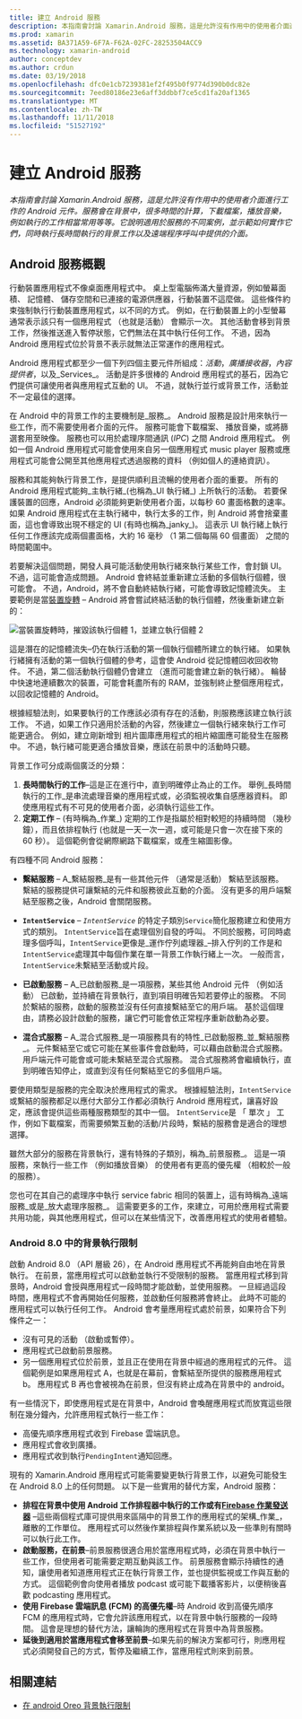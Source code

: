 ```yaml
---
title: 建立 Android 服務
description: 本指南會討論 Xamarin.Android 服務，這是允許沒有作用中的使用者介面進行工作的 Android 元件。 服務會在背景中，很多時間的計算，下載檔案，播放音樂，例如執行的工作相當常用等等。 它說明適用於服務的不同案例，並示範如何實作它們，同時執行長時間執行的背景工作以及遠端程序呼叫中提供的介面。
ms.prod: xamarin
ms.assetid: BA371A59-6F7A-F62A-02FC-28253504ACC9
ms.technology: xamarin-android
author: conceptdev
ms.author: crdun
ms.date: 03/19/2018
ms.openlocfilehash: dfc0e1cb7239381ef2f495b0f9774d390b0dc82e
ms.sourcegitcommit: 7eed80186e23e6aff3ddbbf7ce5cd1fa20af1365
ms.translationtype: MT
ms.contentlocale: zh-TW
ms.lasthandoff: 11/11/2018
ms.locfileid: "51527192"
---
```

# <a name="creating-android-services"></a>建立 Android 服務

_本指南會討論 Xamarin.Android 服務，這是允許沒有作用中的使用者介面進行工作的 Android 元件。服務會在背景中，很多時間的計算，下載檔案，播放音樂，例如執行的工作相當常用等等。它說明適用於服務的不同案例，並示範如何實作它們，同時執行長時間執行的背景工作以及遠端程序呼叫中提供的介面。_

## <a name="android-services-overview"></a>Android 服務概觀

行動裝置應用程式不像桌面應用程式中。 桌上型電腦佈滿大量資源，例如螢幕面積、 記憶體、 儲存空間和已連接的電源供應器，行動裝置不這麼做。 這些條件約束強制執行行動裝置應用程式，以不同的方式。 例如，在行動裝置上的小型螢幕通常表示該只有一個應用程式 （也就是活動） 會顯示一次。 其他活動會移到背景工作，然後推送進入暫停狀態，它們無法在其中執行任何工作。 不過，因為 Android 應用程式位於背景不表示就無法正常運作的應用程式。 

Android 應用程式都至少一個下列四個主要元件所組成：_活動_，_廣播接收器_，_內容提供者_，以及_Services_。 活動是許多很棒的 Android 應用程式的基石，因為它們提供可讓使用者與應用程式互動的 UI。 不過，就執行並行或背景工作，活動並不一定最佳的選擇。
 
在 Android 中的背景工作的主要機制是_服務_。 Android 服務是設計用來執行一些工作，而不需要使用者介面的元件。 服務可能會下載檔案、 播放音樂，或將篩選套用至映像。 服務也可以用於處理序間通訊 (_IPC_) 之間 Android 應用程式。 例如一個 Android 應用程式可能會使用來自另一個應用程式 music player 服務或應用程式可能會公開至其他應用程式透過服務的資料 （例如個人的連絡資訊）。 

服務和其能夠執行背景工作，是提供順利且流暢的使用者介面的重要。 所有的 Android 應用程式能夠_主執行緒_(也稱為_UI 執行緒_) 上所執行的活動。 若要保護裝置的回應，Android 必須能夠更新使用者介面，以每秒 60 畫面格數的速率。 如果 Android 應用程式在主執行緒中，執行太多的工作，則 Android 將會捨棄畫面，這也會導致出現不穩定的 UI (有時也稱為_janky_)。 這表示 UI 執行緒上執行任何工作應該完成兩個畫面格，大約 16 毫秒 （1 第二個每隔 60 個畫面） 之間的時間範圍中。 

若要解決這個問題，開發人員可能活動使用執行緒來執行某些工作，會封鎖 UI。 不過，這可能會造成問題。 Android 會終結並重新建立活動的多個執行個體，很可能會。 不過，Android，將不會自動終結執行緒，可能會導致記憶體流失。 主要範例是當[裝置旋轉](~/android/app-fundamentals/handling-rotation.md) &ndash; Android 將會嘗試終結活動的執行個體，然後重新建立新的：

![當裝置旋轉時，摧毀該執行個體 1，並建立執行個體 2](images/image-01.png)

這是潛在的記憶體流失&ndash;仍在執行活動的第一個執行個體所建立的執行緒。 如果執行緒擁有活動的第一個執行個體的參考，這會使 Android 從記憶體回收回收物件。 不過，第二個活動執行個體仍會建立 （進而可能會建立新的執行緒）。 輪替中快速地連續數次的裝置，可能會耗盡所有的 RAM，並強制終止整個應用程式，以回收記憶體的 Android。

根據經驗法則，如果要執行的工作應該必須有存在的活動，則服務應該建立執行該工作。 不過，如果工作只適用於活動的內容，然後建立一個執行緒來執行工作可能更適合。 例如，建立剛新增到 相片圖庫應用程式的相片縮圖應可能發生在服務中。 不過，執行緒可能更適合播放音樂，應該在前景中的活動時只聽。

背景工作可分成兩個廣泛的分類：

1. **長時間執行的工作**&ndash;這是正在進行中，直到明確停止為止的工作。 舉例_長時間執行的工作_是串流處理音樂的應用程式或，必須監視收集自感應器資料。 即使應用程式有不可見的使用者介面，必須執行這些工作。
2. **定期工作** &ndash; (有時稱為_作業_) 定期的工作是指屬於相對較短的持續時間 （幾秒鐘），而且依排程執行 (也就是一天一次一週，或可能是只會一次在接下來的 60 秒）。 這個範例會從網際網路下載檔案，或產生縮圖影像。

有四種不同 Android 服務：

* **繫結服務** &ndash; A_繫結服務_是有一些其他元件 （通常是活動） 繫結至該服務。 繫結的服務提供可讓繫結的元件和服務彼此互動的介面。 沒有更多的用戶端繫結至服務之後，Android 會關閉服務。 

* **`IntentService`** &ndash; _`IntentService`_ 的特定子類別`Service`簡化服務建立和使用方式的類別。 `IntentService`旨在處理個別自發的呼叫。 不同於服務，可同時處理多個呼叫，`IntentService`更像是_運作佇列處理器_&ndash;排入佇列的工作是和`IntentService`處理其中每個作業在單一背景工作執行緒上一次。 一般而言，`IntentService`未繫結至活動或片段。 

* **已啟動服務** &ndash; A_已啟動服務_是一項服務，某些其他 Android 元件 （例如活動） 已啟動，並持續在背景執行，直到項目明確告知若要停止的服務。 不同於繫結的服務，啟動的服務並沒有任何直接繫結至它的用戶端。 基於這個理由，請務必設計啟動的服務，讓它們可能會依正常程序重新啟動為必要。

* **混合式服務** &ndash; A_混合式服務_是一項服務具有的特性_已啟動服務_並_繫結服務_。 元件繫結至它或它可能在某些事件會啟動時，可以藉由啟動混合式服務。 用戶端元件可能會或可能未繫結至混合式服務。 混合式服務將會繼續執行，直到明確告知停止，或直到沒有任何繫結至它的多個用戶端。

要使用類型是服務的完全取決於應用程式的需求。 根據經驗法則，`IntentService`或繫結的服務都足以應付大部分工作都必須執行 Android 應用程式，讓喜好設定，應該會提供這些兩種服務類型的其中一個。 `IntentService`是 「 單次 」 工作，例如下載檔案，而需要頻繁互動的活動/片段時，繫結的服務會是適合的理想選擇。 

雖然大部分的服務在背景執行，還有特殊的子類別，稱為_前景服務_。 這是一項服務，來執行一些工作 （例如播放音樂） 的使用者有更高的優先權 （相較於一般的服務）。 

您也可在其自己的處理序中執行 service fabric 相同的裝置上，這有時稱為_遠端服務_或是_放大處理序服務_。 這需要更多的工作，來建立，可用於應用程式需要共用功能，與其他應用程式，但可以在某些情況下，改善應用程式的使用者體驗。 

### <a name="background-execution-limits-in-android-80"></a>Android 8.0 中的背景執行限制

啟動 Android 8.0 （API 層級 26），在 Android 應用程式不再能夠自由地在背景執行。 在前景，當應用程式可以啟動並執行不受限制的服務。 當應用程式移到背景時，Android 會授與應用程式一段時間才能啟動，並使用服務。 一旦經過這段時間，應用程式不會再開始任何服務，並啟動任何服務將會終止。 此時不可能的應用程式可以執行任何工作。 Android 會考量應用程式處於前景，如果符合下列條件之一：

* 沒有可見的活動 （啟動或暫停）。
* 應用程式已啟動前景服務。
* 另一個應用程式位於前景，並且正在使用在背景中經過的應用程式的元件。 這個範例是如果應用程式 A，也就是在幕前，會繫結至所提供的服務應用程式 b。 應用程式 B 再也會被視為在前景，但沒有終止成為在背景中的 android。

有一些情況下，即使應用程式是在背景中，Android 會喚醒應用程式而放寬這些限制在幾分鐘內，允許應用程式執行一些工作：
* 高優先順序應用程式收到 Firebase 雲端訊息。
* 應用程式會收到廣播。 
* 應用程式收到執行`PendingIntent`通知回應。

現有的 Xamarin.Android 應用程式可能需要變更執行背景工作，以避免可能發生在 Android 8.0 上的任何問題。 以下是一些實用的替代方案，Android 服務：

* **排程在背景中使用 Android 工作排程器中執行的工作或有[Firebase 作業發送器](~/android/platform/firebase-job-dispatcher.md)** &ndash;這些兩個程式庫可提供用來區隔中的背景工作的應用程式的架構_作業_，離散的工作單位。 應用程式可以然後作業排程與作業系統以及一些準則有關時可以執行此工作。
* **啟動服務，在前景**&ndash;前景服務很適合用於當應用程式時，必須在背景中執行一些工作，但使用者可能需要定期互動與該工作。 前景服務會顯示持續性的通知，讓使用者知道應用程式正在執行背景工作，並也提供監視或工作與互動的方式。 這個範例會向使用者播放 podcast 或可能下載播客影片，以便稍後喜歡 podcasting 應用程式。 
* **使用 Firebase 雲端訊息 (FCM) 的高優先權**&ndash;時 Android 收到高優先順序 FCM 的應用程式時，它會允許該應用程式，以在背景中執行服務的一段時間。 這會是理想的替代方法，讓輪詢的應用程式在背景中為背景服務。 
* **延後到適用於當應用程式會移至前景**&ndash;如果先前的解決方案都可行，則應用程式必須開發自己的方式，暫停及繼續工作，當應用程式則來到前景。

## <a name="related-links"></a>相關連結

* [在 android Oreo 背景執行限制](https://www.youtube.com/watch?v=Pumf_4yjTMc)
